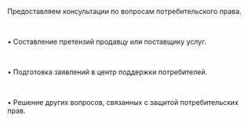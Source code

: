 Предоставляем консультации по вопросам потребительского права.

<br/>

• Составление претензий продавцу или поставщику услуг.

<br/>

• Подготовка заявлений в центр поддержки потребителей.

<br/>

• Решение других вопросов, связанных с защитой потребительских прав.

<!-- Google tag (gtag.js) -->
<script async src="https://www.googletagmanager.com/gtag/js?id=AW-11072310083"></script>
<script>
  window.dataLayer = window.dataLayer || [];
  function gtag(){dataLayer.push(arguments);}
  gtag('js', new Date());

  gtag('config', 'AW-11072310083');
</script>

